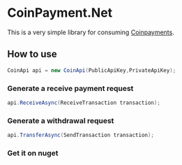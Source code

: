 
# CoinPayment.Net

This is a very simple library for consuming [Coinpayments](https://coinpayments.net).

## How to use

```c#
CoinApi api = new CoinApi(PublicApiKey,PrivateApiKey);
```

### Generate a receive payment request

```c#
api.ReceiveAsync(ReceiveTransaction transaction);
```

### Generate a withdrawal request

```c#
api.TransferAsync(SendTransaction transaction);
```

### Get it on nuget